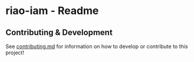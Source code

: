 # riao-iam - Readme

## Contributing & Development

See [contributing.md](docs/contributing/contributing.md) for information on how to develop or contribute to this project!
